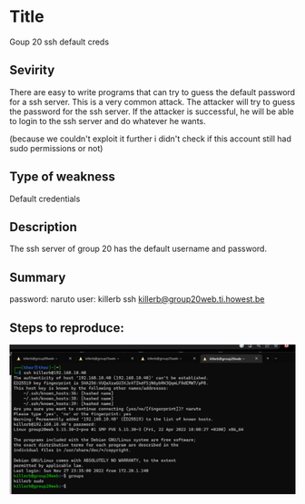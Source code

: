 # Title
Goup 20 ssh default creds

## Sevirity
There are easy to write programs that can try to guess the default password for a ssh server. This is a very common attack. The attacker will try to guess the password for the ssh server. If the attacker is successful, he will be able to login to the ssh server and do whatever he wants.

(because we couldn't exploit it further i didn't check if this account still had sudo permissions or not)

## Type of weakness
Default credentials

## Description
The ssh server of group 20 has the default username and password.

## Summary
password: naruto
user: killerb
ssh killerb@group20web.ti.howest.be

## Steps to reproduce:

![](group20web.hp.ti.howest.be.png)
